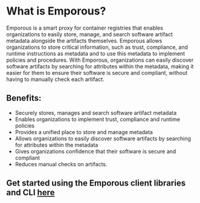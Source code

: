 # What is Emporous?

Emporous is a smart proxy for container registries that enables organizations to easily store, manage, and search software artifact metadata alongside the artifacts themselves. Emporous allows organizations to store critical information, such as trust, compliance, and runtime instructions as metadata and to use this metadata to implement policies and procedures. With Emporous, organizations can easily discover software artifacts by searching for attributes within the metadata, making it easier for them to ensure their software is secure and compliant, without having to manually check each artifact.

## Benefits:

- Securely stores, manages and search software artifact metadata
- Enables organizations to implement trust, compliance and runtime policies
- Provides a unified place to store and manage metadata
- Allows organizations to easily discover software artifacts by searching for attributes within the metadata
- Gives organizations confidence that their software is secure and compliant
- Reduces manual checks on artifacts.


## Get started using the Emporous client libraries and CLI [here](https://github.com/emporous/emporous-go) 